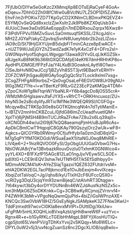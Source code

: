 7FjfJbO/DIYw5eGoKzc2XMmqXp8EOTsEjRaCyeF4GoA=
eDqeu+7DhhG2Zh0l8fCWw0uBVclNU7LZ5OP1Dl5ZJNw=
EhvF/m2rPOKix7ZD7TKpGyCD2XINlmCLBDmxPKQEVZ4=
E5YMjOvSeQQd8xxcIzZjwXsltr2Jk9Pb8KZX0qUsb34=
4UUoC3we3wDs9SAeEoppjEn7mEDBRxouZqrpx16Xwz8=
F3lPdVFPVu15MZivSuvLSaOmtsuqfSKSSL/2XcgJd/c=
MH2ZJGYaP/akyCZpvbsj5vnN8Uueyhbbr2b2ozLIZos=
iAO9cD/St79HjGXYUjmB5dxjbFlTminCAzze8pEwACE=
+nUZT9W/JsEjGYZhZ5wdZadK7e1yK4xCzF4+DFrs2sI=
GW0NqvHyofSqhgoLWgvgpr13awa92IYvGLqLlkKGZSk=
sRJgeXuB8NK9b366tGXQCDAfpEl4eKf67dmHRHhKP8o=
AydHPUDMGE/fFPzFJa/Y4LKuBl3GowknLAytfi8O1wo=
ClSeJbHvN9DwJCcj/1jBZyVh8S5T3jvt9EBaoYxERHY=
ZOFZCWFjhSgauBjWGAy5ogDgQc5tzTLock9xlml7xsg=
2CsgZFHFgAR9orbsZ+Qx0vgOsaLeF6EGVOW8Ur09gNU=
9l0g3M271Ye+l+wTBerKzF9RLvGZ23EcP2aKMQp4TDM=
yZpoCXoW1g8kFtqnW/YbaNLR+Y6b4agcDo8jOSS5crA=
/WMzMh5HglsawvJfaFJYXS+vRfrCT+ORKHncuxoz/ZU=
hhyN53e2sBcdylifyJRTio1M1Ne3WQEQR9Sl/ICGFGg=
McqywBsZTRKSp3I0e8sGOTKQtncqNt4n7dTytiManiE=
t+IB1ZV2mnHnCKBZcuL/0jfdG86ImZcUeadfvuetlQM=
XplTVj6jPjMSH4B9mTUCJtRaZFrAw7Z8u2x6Lq39aj0=
oXCNGDh44w/ui2l09j87kQQ8aeamqPjmH/uBJpR6cAs=
ApDkCBmICwT1HqpqlC8GjKAy790QszyjOrz2wUk+wF8=
Agkcs+QICGYRb0RWmyr0CfjufHfybi1a0zm2idD8qVQ=
M7g5qPY1fM70KDGdi/WSuaEaeX1l/taNGJ0eq8MhRlE=
LIV4je6+2+1hizRQVOO0FySI/2pObgUUUGaGVbwG7Hs=
NbiOWJA8rjYw13BvbazkRouvDvzIu0TxhmK0GNWico4=
yyYL4XO+B1FXzfP15AGc812LaO1ngJjv/VEyw5CLSOE=
pdIXtG+LCE9riEQV3shw7eUTNfH5f7/k5EfSdlhbyy0=
MDmvANCM41sK+AYeZSlajTgazxi1QEZ632FUtdr/vsM=
ehIA2DKW2EGL7acP8jkmcd1Ee1OvJbEexjm4vvlXceg=
XbqiZotTaVoqC+Jg//qhs8/kyUTIxlH2cF6UFccQ5X0=
vcRI2yg3DqU3cjqYm93zwn8ijeqC/stAIvhRT3Dtqgw=
7t64kyw/t3bDy4orDYYDUNnBn46WZJdAusfkzNSZx5c=
km3hMjkG6Z5oDKKnkk+Cg+3CB6wKyRCjmojZVrnrvf4=
P4ZWHK3bMr+VPgoNqQwmQjuPId+4biZ/iGsIWPnzAXE=
KNCQc3Sw0VbW18HZ/5GsEyNgkJSAMpkeK3Z7FNw3KwU=
TddFzmxdt97wcvCI0KIa8evxMVlPl+DUttlDg/XkiUw=
uFgPIMr5nHLXOQHLioBVxqAzbl/gHhBwreW6F+uzYvc=
Rgnx4R+e+b1GyRfKLcTGElbHhMqpLB8FYjlXosHUTIQ=
cgp5jtot65LVenPVi/gTDhKxYvxj2vSKQqy+Mo8WELc=
DPYL0uW2v5j3/uvNcgZuanSz8nc2DgcXLIOB/qqBwIo=
